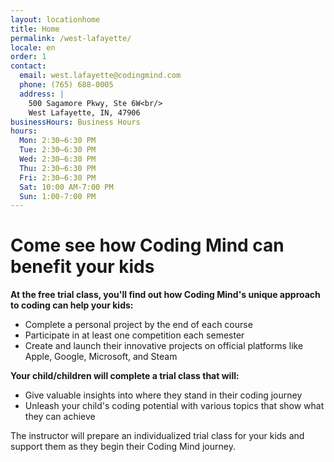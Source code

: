 ```yaml
---
layout: locationhome
title: Home
permalink: /west-lafayette/
locale: en
order: 1
contact:
  email: west.lafayette@codingmind.com
  phone: (765) 688-0005
  address: |
    500 Sagamore Pkwy, Ste 6W<br/>  
    West Lafayette, IN, 47906
businessHours: Business Hours
hours: 
  Mon: 2:30–6:30 PM
  Tue: 2:30–6:30 PM
  Wed: 2:30–6:30 PM
  Thu: 2:30–6:30 PM
  Fri: 2:30–6:30 PM
  Sat: 10:00 AM-7:00 PM
  Sun: 1:00-7:00 PM
---
```


# Come see how Coding Mind can benefit your kids

**At the free trial class, you'll find out how Coding Mind's unique approach to coding can help your kids:**

- Complete a personal project by the end of each course
- Participate in at least one competition each semester
- Create and launch their innovative projects on official platforms like Apple, Google, Microsoft, and Steam

**Your child/children will complete a trial class that will:**

- Give valuable insights into where they stand in their coding journey
- Unleash your child's coding potential with various topics that show what they can achieve

The instructor will prepare an individualized trial class for your kids and support them as they begin their Coding Mind journey.